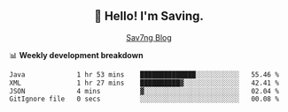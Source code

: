 <h2 align="center">👋 Hello! I'm Saving.</h2>
<p align="center">
  <a href="https://sav7ng.com">Sav7ng Blog</a>
</p>

📊 **Weekly development breakdown**

<!--START_SECTION:waka-->

```txt
Java             1 hr 53 mins    ██████████████░░░░░░░░░░░   55.46 %
XML              1 hr 27 mins    ██████████▓░░░░░░░░░░░░░░   42.41 %
JSON             4 mins          ▓░░░░░░░░░░░░░░░░░░░░░░░░   02.04 %
GitIgnore file   0 secs          ░░░░░░░░░░░░░░░░░░░░░░░░░   00.08 %
```

<!--END_SECTION:waka-->
